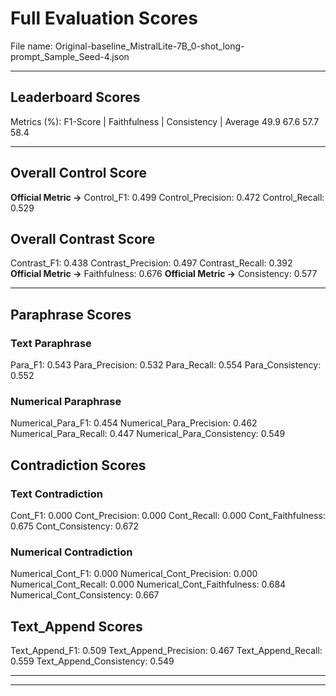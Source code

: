 # Full Evaluation Scores

File name: Original-baseline_MistralLite-7B_0-shot_long-prompt_Sample_Seed-4.json


---

## Leaderboard Scores

Metrics (%): F1-Score | Faithfulness | Consistency | Average
                49.9        67.6          57.7        58.4

---

## Overall Control Score

**Official Metric ->** Control_F1: 0.499
Control_Precision: 0.472
Control_Recall: 0.529

## Overall Contrast Score

Contrast_F1: 0.438
Contrast_Precision: 0.497
Contrast_Recall: 0.392
**Official Metric ->** Faithfulness: 0.676
**Official Metric ->** Consistency: 0.577

---


## Paraphrase Scores


### Text Paraphrase

Para_F1: 0.543
Para_Precision: 0.532
Para_Recall: 0.554
Para_Consistency: 0.552


### Numerical Paraphrase

Numerical_Para_F1: 0.454
Numerical_Para_Precision: 0.462
Numerical_Para_Recall: 0.447
Numerical_Para_Consistency: 0.549


## Contradiction Scores


### Text Contradiction

Cont_F1: 0.000
Cont_Precision: 0.000
Cont_Recall: 0.000
Cont_Faithfulness: 0.675
Cont_Consistency: 0.672


### Numerical Contradiction

Numerical_Cont_F1: 0.000
Numerical_Cont_Precision: 0.000
Numerical_Cont_Recall: 0.000
Numerical_Cont_Faithfulness: 0.684
Numerical_Cont_Consistency: 0.667


## Text_Append Scores

Text_Append_F1: 0.509
Text_Append_Precision: 0.467
Text_Append_Recall: 0.559
Text_Append_Consistency: 0.549

---


---

